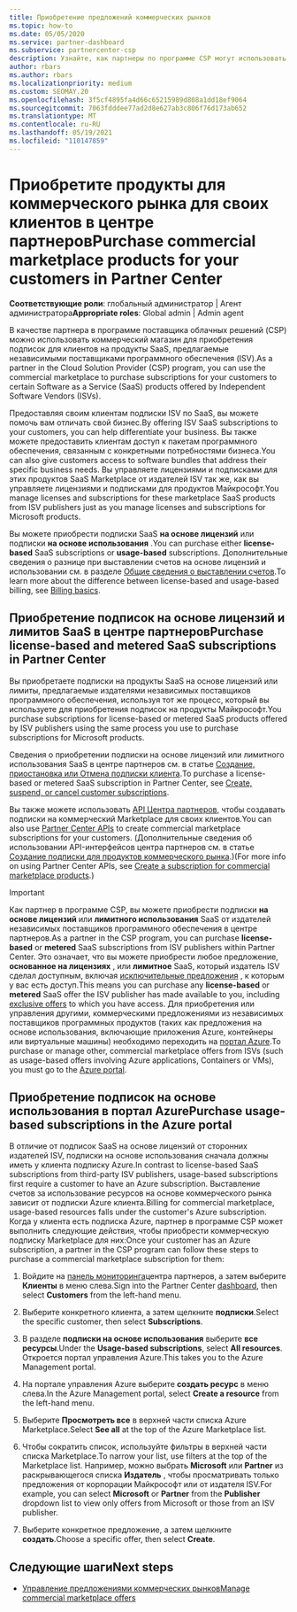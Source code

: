 ```yaml
---
title: Приобретение предложений коммерческих рынков
ms.topic: how-to
ms.date: 05/05/2020
ms.service: partner-dashboard
ms.subservice: partnercenter-csp
description: Узнайте, как партнеры по программе CSP могут использовать магазин партнеров для покупки предложений SaaS от независимых поставщиков программного обеспечения (ISV).
author: rbars
ms.author: rbars
ms.localizationpriority: medium
ms.custom: SEOMAY.20
ms.openlocfilehash: 3f5cf4895fa4d66c65215989d808a1dd18ef9064
ms.sourcegitcommit: 7063fdddee77ad2d8e627ab3c806f76d173ab652
ms.translationtype: MT
ms.contentlocale: ru-RU
ms.lasthandoff: 05/19/2021
ms.locfileid: "110147859"
---
```

# <a name="purchase-commercial-marketplace-products-for-your-customers-in-partner-center"></a><span data-ttu-id="4c1ac-103">Приобретите продукты для коммерческого рынка для своих клиентов в центре партнеров</span><span class="sxs-lookup"><span data-stu-id="4c1ac-103">Purchase commercial marketplace products for your customers in Partner Center</span></span>


<span data-ttu-id="4c1ac-104">**Соответствующие роли**: глобальный администратор | Агент администратора</span><span class="sxs-lookup"><span data-stu-id="4c1ac-104">**Appropriate roles**: Global admin | Admin agent</span></span>

<span data-ttu-id="4c1ac-105">В качестве партнера в программе поставщика облачных решений (CSP) можно использовать коммерческий магазин для приобретения подписок для клиентов на продукты SaaS, предлагаемые независимыми поставщиками программного обеспечения (ISV).</span><span class="sxs-lookup"><span data-stu-id="4c1ac-105">As a partner in the Cloud Solution Provider (CSP) program, you can use the commercial marketplace to purchase subscriptions for your customers to certain Software as a Service (SaaS) products offered by Independent Software Vendors (ISVs).</span></span>

<span data-ttu-id="4c1ac-106">Предоставляя своим клиентам подписки ISV по SaaS, вы можете помочь вам отличать свой бизнес.</span><span class="sxs-lookup"><span data-stu-id="4c1ac-106">By offering ISV SaaS subscriptions to your customers, you can help differentiate your business.</span></span> <span data-ttu-id="4c1ac-107">Вы также можете предоставить клиентам доступ к пакетам программного обеспечения, связанным с конкретными потребностями бизнеса.</span><span class="sxs-lookup"><span data-stu-id="4c1ac-107">You can also give customers access to software bundles that address their specific business needs.</span></span> <span data-ttu-id="4c1ac-108">Вы управляете лицензиями и подписками для этих продуктов SaaS Marketplace от издателей ISV так же, как вы управляете лицензиями и подписками для продуктов Майкрософт.</span><span class="sxs-lookup"><span data-stu-id="4c1ac-108">You manage licenses and subscriptions for these marketplace SaaS products from ISV publishers just as you manage licenses and subscriptions for Microsoft products.</span></span>

<span data-ttu-id="4c1ac-109">Вы можете приобрести подписки SaaS **на основе лицензий** или подписки **на основе использования** .</span><span class="sxs-lookup"><span data-stu-id="4c1ac-109">You can purchase either **license-based** SaaS subscriptions or **usage-based** subscriptions.</span></span> <span data-ttu-id="4c1ac-110">Дополнительные сведения о разнице при выставлении счетов на основе лицензий и использовании см. в разделе [Общие сведения о выставлении счетов](billing-basics.md).</span><span class="sxs-lookup"><span data-stu-id="4c1ac-110">To learn more about the difference between license-based and usage-based billing, see [Billing basics](billing-basics.md).</span></span>

## <a name="purchase-license-based-and-metered-saas-subscriptions-in-partner-center"></a><span data-ttu-id="4c1ac-111">Приобретение подписок на основе лицензий и лимитов SaaS в центре партнеров</span><span class="sxs-lookup"><span data-stu-id="4c1ac-111">Purchase license-based and metered SaaS subscriptions in Partner Center</span></span>

<span data-ttu-id="4c1ac-112">Вы приобретаете подписки на продукты SaaS на основе лицензий или лимиты, предлагаемые издателями независимых поставщиков программного обеспечения, используя тот же процесс, который вы используете для приобретения подписок на продукты Майкрософт.</span><span class="sxs-lookup"><span data-stu-id="4c1ac-112">You purchase subscriptions for license-based or metered SaaS products offered by ISV publishers using the same process you use to purchase subscriptions for Microsoft products.</span></span>

<span data-ttu-id="4c1ac-113">Сведения о приобретении подписки на основе лицензий или лимитного использования SaaS в центре партнеров см. в статье [Создание, приостановка или Отмена подписки клиента](create-a-new-subscription.md#create-a-new-subscription).</span><span class="sxs-lookup"><span data-stu-id="4c1ac-113">To purchase a license-based or metered SaaS subscription in Partner Center, see [Create, suspend, or cancel customer subscriptions](create-a-new-subscription.md#create-a-new-subscription).</span></span>

<span data-ttu-id="4c1ac-114">Вы также можете использовать [API Центра партнеров](/partner-center/develop/), чтобы создавать подписки на коммерческий Marketplace для своих клиентов.</span><span class="sxs-lookup"><span data-stu-id="4c1ac-114">You can also use [Partner Center APIs](/partner-center/develop/) to create commercial marketplace subscriptions for your customers.</span></span> <span data-ttu-id="4c1ac-115">(Дополнительные сведения об использовании API-интерфейсов центра партнеров см. в статье [Создание подписки для продуктов коммерческого рынка](/partner-center/develop/create-subscription-azure-marketplace-products).)</span><span class="sxs-lookup"><span data-stu-id="4c1ac-115">(For more info on using Partner Center APIs, see [Create a subscription for commercial marketplace products](/partner-center/develop/create-subscription-azure-marketplace-products).)</span></span>

>[!IMPORTANT]
> <span data-ttu-id="4c1ac-116">Как партнер в программе CSP, вы можете приобрести подписки **на основе лицензий** или **лимитного использования** SaaS от издателей независимых поставщиков программного обеспечения в центре партнеров.</span><span class="sxs-lookup"><span data-stu-id="4c1ac-116">As a partner in the CSP program, you can purchase **license-based** or **metered** SaaS subscriptions from ISV publishers within Partner Center.</span></span> <span data-ttu-id="4c1ac-117">Это означает, что вы можете приобрести любое предложение, **основанное на лицензиях** , или **лимитное** SaaS, который издатель ISV сделал доступным, включая [исключительные предложения](csp-commercial-marketplace-discover.md#learn-about-marketplace-exclusive-offers) , к которым у вас есть доступ.</span><span class="sxs-lookup"><span data-stu-id="4c1ac-117">This means you can purchase any **license-based** or **metered** SaaS offer the ISV publisher has made available to you, including [exclusive offers](csp-commercial-marketplace-discover.md#learn-about-marketplace-exclusive-offers) to which you have access.</span></span> <span data-ttu-id="4c1ac-118">Для приобретения или управления другими, коммерческими предложениями из независимых поставщиков программных продуктов (таких как предложения на основе использования, включающие приложения Azure, контейнеры или виртуальные машины) необходимо переходить на [портал Azure](https://portal.azure.com/).</span><span class="sxs-lookup"><span data-stu-id="4c1ac-118">To purchase or manage other, commercial marketplace offers from ISVs (such as usage-based offers involving Azure applications, Containers or VMs), you must go to the [Azure portal](https://portal.azure.com/).</span></span>

## <a name="purchase-usage-based-subscriptions-in-the-azure-portal"></a><span data-ttu-id="4c1ac-119">Приобретение подписок на основе использования в портал Azure</span><span class="sxs-lookup"><span data-stu-id="4c1ac-119">Purchase usage-based subscriptions in the Azure portal</span></span>

<span data-ttu-id="4c1ac-120">В отличие от подписок SaaS на основе лицензий от сторонних издателей ISV, подписки на основе использования сначала должны иметь у клиента подписку Azure.</span><span class="sxs-lookup"><span data-stu-id="4c1ac-120">In contrast to license-based SaaS subscriptions from third-party ISV publishers, usage-based subscriptions first require a customer to have an Azure subscription.</span></span> <span data-ttu-id="4c1ac-121">Выставление счетов за использование ресурсов на основе коммерческого рынка зависит от подписки Azure клиента.</span><span class="sxs-lookup"><span data-stu-id="4c1ac-121">Billing for commercial marketplace, usage-based resources falls under the customer's Azure subscription.</span></span> <span data-ttu-id="4c1ac-122">Когда у клиента есть подписка Azure, партнер в программе CSP может выполнить следующие действия, чтобы приобрести коммерческую подписку Marketplace для них:</span><span class="sxs-lookup"><span data-stu-id="4c1ac-122">Once your customer has an Azure subscription, a partner in the CSP program can follow these steps to purchase a commercial marketplace subscription for them:</span></span>

1. <span data-ttu-id="4c1ac-123">Войдите на [панель мониторинга](https://partner.microsoft.com/dashboard)центра партнеров, а затем выберите **Клиенты** в меню слева.</span><span class="sxs-lookup"><span data-stu-id="4c1ac-123">Sign into the Partner Center [dashboard](https://partner.microsoft.com/dashboard), then select **Customers** from the left-hand menu.</span></span>

2. <span data-ttu-id="4c1ac-124">Выберите конкретного клиента, а затем щелкните **подписки**.</span><span class="sxs-lookup"><span data-stu-id="4c1ac-124">Select the specific customer, then select **Subscriptions**.</span></span>  

3. <span data-ttu-id="4c1ac-125">В разделе **подписки на основе использования** выберите **все ресурсы**.</span><span class="sxs-lookup"><span data-stu-id="4c1ac-125">Under the **Usage-based subscriptions**, select **All resources**.</span></span> <span data-ttu-id="4c1ac-126">Откроется портал управления Azure.</span><span class="sxs-lookup"><span data-stu-id="4c1ac-126">This takes you to the Azure Management portal.</span></span>

4. <span data-ttu-id="4c1ac-127">На портале управления Azure выберите **создать ресурс** в меню слева.</span><span class="sxs-lookup"><span data-stu-id="4c1ac-127">In the Azure Management portal, select **Create a resource** from the left-hand menu.</span></span>

5. <span data-ttu-id="4c1ac-128">Выберите **Просмотреть все** в верхней части списка Azure Marketplace.</span><span class="sxs-lookup"><span data-stu-id="4c1ac-128">Select **See all** at the top of the Azure Marketplace list.</span></span>

6. <span data-ttu-id="4c1ac-129">Чтобы сократить список, используйте фильтры в верхней части списка Marketplace.</span><span class="sxs-lookup"><span data-stu-id="4c1ac-129">To narrow your list, use filters at the top of the Marketplace list.</span></span> <span data-ttu-id="4c1ac-130">Например, можно выбрать **Microsoft** или **Partner** из раскрывающегося списка **Издатель** , чтобы просматривать только предложения от корпорации Майкрософт или от издателя ISV.</span><span class="sxs-lookup"><span data-stu-id="4c1ac-130">For example, you can select **Microsoft** or **Partner** from the **Publisher** dropdown list to view only offers from Microsoft or those from an ISV publisher.</span></span>

7. <span data-ttu-id="4c1ac-131">Выберите конкретное предложение, а затем щелкните **создать**.</span><span class="sxs-lookup"><span data-stu-id="4c1ac-131">Choose a specific offer, then select **Create**.</span></span>

## <a name="next-steps"></a><span data-ttu-id="4c1ac-132">Следующие шаги</span><span class="sxs-lookup"><span data-stu-id="4c1ac-132">Next steps</span></span>

- [<span data-ttu-id="4c1ac-133">Управление предложениями коммерческих рынков</span><span class="sxs-lookup"><span data-stu-id="4c1ac-133">Manage commercial marketplace offers</span></span>](csp-commercial-marketplace-purchase.md)